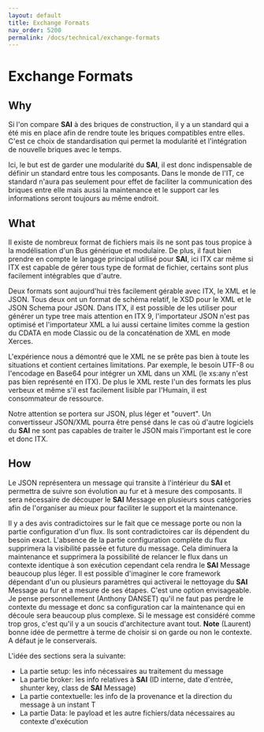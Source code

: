 ```yaml
---
layout: default
title: Exchange Formats
nav_order: 5200
permalink: /docs/technical/exchange-formats
---
```


# Exchange Formats

## Why
Si l'on compare **SAI** à des briques de construction, il y a un standard qui a été mis en place afin de rendre toute les briques compatibles entre elles.
C'est ce choix de standardisation qui permet la modularité et l'intégration de nouvelle briques avec le temps.

Ici, le but est de garder une modularité du **SAI**, il est donc indispensable de définir un standard entre tous les composants.
Dans le monde de l'IT, ce standard n'aura pas seulement pour effet de faciliter la communication des briques entre elle mais aussi la maintenance et le support car les informations seront toujours au même endroit.

## What
Il existe de nombreux format de fichiers mais ils ne sont pas tous propice à la modélisation d'un Bus générique et modulaire.
De plus, il faut bien prendre en compte le langage principal utilisé pour **SAI**, ici ITX car même si ITX est capable de gérer tous type de format de fichier, certains sont plus facilement intégrables que d'autre.

Deux formats sont aujourd'hui très facilement gérable avec ITX, le XML et le JSON.
Tous deux ont un format de schéma relatif, le XSD pour le XML et le JSON Schema pour JSON.
Dans ITX, il est possible de les utiliser pour générer un type tree mais attention en ITX 9, l'importateur JSON n'est pas optimisé et l'importateur XML a lui aussi certaine limites comme la gestion du CDATA en mode Classic ou de la concaténation de XML en mode Xerces.

L'expérience nous a démontré que le XML ne se prête pas bien à toute les situations et contient certaines limitations.
Par exemple, le besoin UTF-8 ou l'encodage en Base64 pour intégrer un XML dans un XML (le xs:any n'est pas bien représenté en ITX).
De plus le XML reste l'un des formats les plus verbeux et même s'il est facilement lisible par l'Humain, il est consommateur de ressource.

Notre attention se portera sur JSON, plus léger et "ouvert".
Un convertisseur JSON/XML pourra être pensé dans le cas où d'autre logiciels du **SAI** ne sont pas capables de traiter le JSON mais l'important est le core et donc ITX.

## How
Le JSON représentera un message qui transite à l'intérieur du **SAI** et permettra de suivre son évolution au fur et à mesure des composants.
Il sera nécessaire de découper le **SAI** Message en plusieurs sous catégories afin de l'organiser au mieux pour faciliter le support et la maintenance.

Il y a des avis contradictoires sur le fait que ce message porte ou non la partie configuration d'un flux.
Ils sont contradictoires car ils dépendent du besoin exact.
L'absence de la partie configuration complète du flux supprimera la visibilité passée et future du message. Cela diminuera la maintenance et supprimera la possibilité de relancer le flux dans un contexte identique à son exécution cependant cela rendra le **SAI** Message beaucoup plus léger.
Il est possible d'imaginer le core framework dépendant d'un ou plusieurs paramètres qui activerai le nettoyage du **SAI** Message au fur et a mesure de ses étapes. C'est une option envisageable.
Je pense personnellement (Anthony DANSET) qu'il ne faut pas perdre le contexte du message et donc sa configuration car la maintenance qui en découle sera beaucoup plus complexe. Si le message est considéré comme trop gros, c'est qu'il y a un soucis d'architecture avant tout.
**Note** (Laurent) bonne idée de permettre à terme de choisir si on garde ou non le contexte. A défaut je le conserverais.

L'idée des sections sera la suivante:
- La partie setup: les info nécessaires au traitement du message
- La partie broker: les info relatives à **SAI** (ID interne, date d'entrée, shunter key, class de **SAI** Message)
- La partie contextuelle: les info de la provenance et la direction du message à un instant T
- La partie Data: le payload et les autre fichiers/data nécessaires au contexte d'exécution
